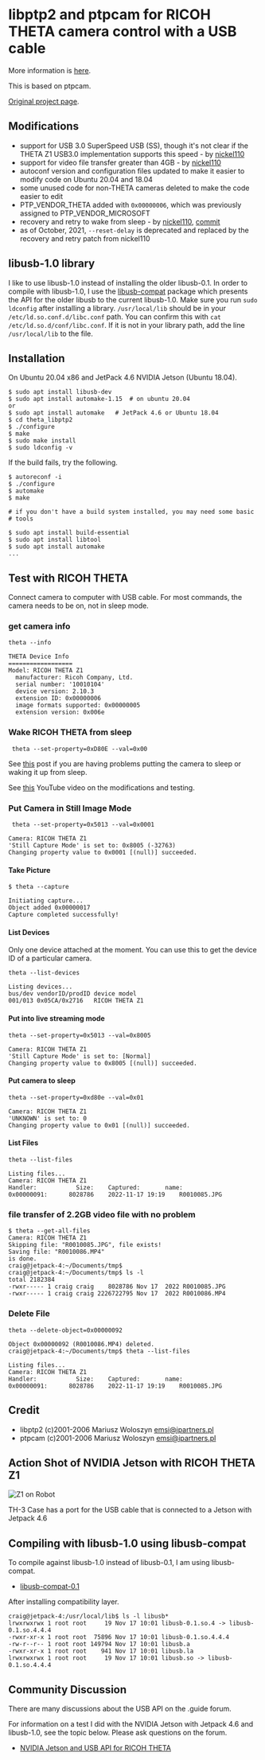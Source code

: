 # libptp2 and ptpcam for RICOH THETA camera control with a USB cable

More information is [here](https://theta360.guide/special/linuxstreaming/).

This is based on ptpcam.

[Original project page](http://libptp.sourceforge.net/).

## Modifications

* support for USB 3.0 SuperSpeed USB (SS), though it's not
clear if the THETA Z1 USB3.0 implementation supports this speed - by
[nickel110](https://github.com/nickel110/libptp2)
* support for video file transfer greater than 4GB - by
[nickel110](https://github.com/nickel110/libptp2)
* autoconf version and configuration files updated to
make it easier to modify code on Ubuntu 20.04 and 18.04
* some unused code for non-THETA cameras deleted to make the
code easier to edit
* PTP_VENDOR_THETA added with `0x00000006`, which was previously
assigned to PTP_VENDOR_MICROSOFT
* recovery and retry to wake from sleep - by [nickel110](https://github.com/nickel110/libptp2), [commit](https://github.com/nickel110/libptp2/commit/09a12b61d781f9383cabfaa4557b1b77ea72f647)
* as of October, 2021, `--reset-delay` is deprecated and replaced by the recovery and retry patch from nickel110

## libusb-1.0 library

I like to use libusb-1.0 instead of installing the older libusb-0.1.  In order to compile with libusb-1.0, I use
the [libusb-compat]([libusb-compat-0.1](https://github.com/libusb/libusb-compat-0.1)) package which presents the API for the
older libusb to the current libusb-1.0. Make sure you run `sudo ldconfig` after installing a library. `/usr/local/lib` should
be in your `/etc/ld.so.conf.d/libc.conf` path.  You can confirm this with `cat /etc/ld.so.d/conf/libc.conf`.  If it is not in your library path, add the
line `/usr/local/lib` to the file.

## Installation

On Ubuntu 20.04 x86 and JetPack 4.6 NVIDIA Jetson (Ubuntu 18.04).

```text
$ sudo apt install libusb-dev
$ sudo apt install automake-1.15  # on ubuntu 20.04
or
$ sudo apt install automake   # JetPack 4.6 or Ubuntu 18.04
$ cd theta_libptp2
$ ./configure
$ make
$ sudo make install
$ sudo ldconfig -v 
```

If the build fails, try the following.

```text
$ autoreconf -i
$ ./configure
$ automake
$ make

# if you don't have a build system installed, you may need some basic 
# tools

$ sudo apt install build-essential
$ sudo apt install libtool
$ sudo apt install automake
...
```

## Test with RICOH THETA

Connect camera to computer with USB cable.  For most commands, the camera needs to be on,
not in sleep mode.

### get camera info

```text
theta --info

THETA Device Info
==================
Model: RICOH THETA Z1
  manufacturer: Ricoh Company, Ltd.
  serial number: '10010104'
  device version: 2.10.3
  extension ID: 0x00000006
  image formats supported: 0x00000005
  extension version: 0x006e
```

### Wake RICOH THETA from sleep

```text
 theta --set-property=0xD80E --val=0x00
```

See [this](https://community.theta360.guide/t/ricoh-theta-api-over-usb-cable-z1-v-s-sc-models/65/127?u=craig) post if you are having problems putting the camera to sleep or waking it up from sleep.

See [this](https://youtu.be/z-mYQY3zYt0) YouTube video on the modifications
and testing.


### Put Camera in Still Image Mode

```text
 theta --set-property=0x5013 --val=0x0001

Camera: RICOH THETA Z1
'Still Capture Mode' is set to: 0x8005 (-32763)
Changing property value to 0x0001 [(null)] succeeded.
```

#### Take Picture

```text
$ theta --capture

Initiating capture...
Object added 0x00000017
Capture completed successfully!
```

#### List Devices

Only one device attached at the moment.   You can use this to get the
device ID of a particular camera.

```text
theta --list-devices

Listing devices...
bus/dev	vendorID/prodID	device model
001/013	0x05CA/0x2716	RICOH THETA Z1
```

#### Put into live streaming mode

```text
theta --set-property=0x5013 --val=0x8005

Camera: RICOH THETA Z1
'Still Capture Mode' is set to: [Normal]
Changing property value to 0x8005 [(null)] succeeded.
``` 

#### Put camera to sleep

```text
theta --set-property=0xd80e --val=0x01

Camera: RICOH THETA Z1
'UNKNOWN' is set to: 0
Changing property value to 0x01 [(null)] succeeded.
```

#### List Files

```text
theta --list-files

Listing files...
Camera: RICOH THETA Z1
Handler:           Size: 	Captured:      	name:
0x00000091:      8028786	2022-11-17 19:19	R0010085.JPG
```

### file transfer of 2.2GB video file with no problem

```text
$ theta --get-all-files
Camera: RICOH THETA Z1
Skipping file: "R0010085.JPG", file exists!
Saving file: "R0010086.MP4" 
is done.
craig@jetpack-4:~/Documents/tmp$ 
craig@jetpack-4:~/Documents/tmp$ ls -l
total 2182384
-rwxr----- 1 craig craig    8028786 Nov 17  2022 R0010085.JPG
-rwxr----- 1 craig craig 2226722795 Nov 17  2022 R0010086.MP4
```

### Delete File

```text
theta --delete-object=0x00000092

Object 0x00000092 (R0010086.MP4) deleted.
craig@jetpack-4:~/Documents/tmp$ theta --list-files

Listing files...
Camera: RICOH THETA Z1
Handler:           Size: 	Captured:      	name:
0x00000091:      8028786	2022-11-17 19:19	R0010085.JPG
```

## Credit

* libptp2 (c)2001-2006 Mariusz Woloszyn <emsi@ipartners.pl>
* ptpcam  (c)2001-2006 Mariusz Woloszyn <emsi@ipartners.pl>

## Action Shot of NVIDIA Jetson with RICOH THETA Z1

![Z1 on Robot](readme_doc/z1_robot.jpg)

TH-3 Case has a port for the USB cable that is connected to a Jetson with Jetpack 4.6

## Compiling with libusb-1.0 using libusb-compat

To compile against libusb-1.0 instead of libusb-0.1, I am using libusb-compat.

* [libusb-compat-0.1](https://github.com/libusb/libusb-compat-0.1)

After installing compatibility layer.

```text
craig@jetpack-4:/usr/local/lib$ ls -l libusb*
lrwxrwxrwx 1 root root     19 Nov 17 10:01 libusb-0.1.so.4 -> libusb-0.1.so.4.4.4
-rwxr-xr-x 1 root root  75896 Nov 17 10:01 libusb-0.1.so.4.4.4
-rw-r--r-- 1 root root 149794 Nov 17 10:01 libusb.a
-rwxr-xr-x 1 root root    941 Nov 17 10:01 libusb.la
lrwxrwxrwx 1 root root     19 Nov 17 10:01 libusb.so -> libusb-0.1.so.4.4.4
```

## Community Discussion

There are many discussions about the USB API on the .guide forum.

For information on a test I did with the NVIDIA Jetson with Jetpack 4.6
and libusb-1.0, see the topic below.  Please ask questions on the forum.

* [NVIDIA Jetson and USB API for RICOH THETA](https://community.theta360.guide/t/nvidia-jetson-and-usb-api-for-ricoh-theta/8566?u=craig)
